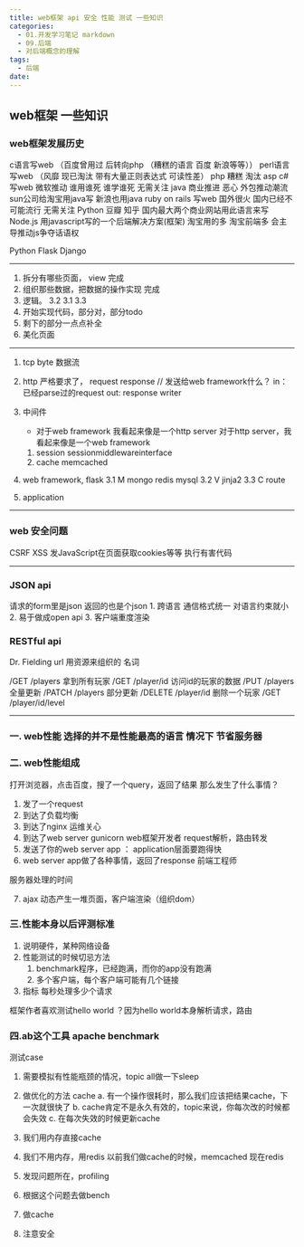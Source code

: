 ```yaml
---
title: web框架 api 安全 性能 测试 一些知识
categories:
  - 01.开发学习笔记 markdown
  - 09.后端
  - 对后端概念的理解
tags:
  - 后端
date:
---
```


## web框架 一些知识


### web框架发展历史
c语言写web    （百度曾用过 后转向php （糟糕的语言 百度 新浪等等））
perl语言写web （风靡 现已淘汰 带有大量正则表达式 可读性差）
php 糟糕 淘汰
asp c# 写web   微软推动 谁用谁死 谁学谁死 无需关注
java           商业推进 恶心 外包推动潮流  sun公司给淘宝用java写 新浪也用java
ruby on rails  写web 国外很火 国内已经不可能流行 无需关注
Python         豆瓣 知乎 国内最大两个商业网站用此语言来写
Node.js        用javascript写的一个后端解决方案(框架) 淘宝用的多 淘宝前端多 会主导推动js争夺话语权

Python
     Flask
     Django

------------------

1. 拆分有哪些页面， view 完成
2. 组织那些数据，把数据的操作实现 完成
3. 逻辑。
    3.2
    3.1
    3.3
4. 开始实现代码，部分对，部分todo
5. 剩下的部分一点点补全
6. 美化页面

------------------

1. tcp byte 数据流
2. http 严格要求了， request response // 发送给web framework什么？
    in： 已经parse过的request
    out: response writer
2.  中间件
    * 对于web framework 我看起来像是一个http server
    对于http server，我看起来像是一个web framework

    1. session sessionmiddlewareinterface
    2. cache memcached
3. web framework, flask
    3.1 M mongo redis mysql
    3.2 V jinja2
    3.3 C route
4. application

------------------

### web 安全问题

CSRF
XSS   发JavaScript在页面获取cookies等等 执行有害代码

------------------

### JSON api
请求的form里是json 返回的也是个json
        1. 跨语言 通信格式统一 对语言约束就小
        2. 易于做成open api
        3. 客户端重度渲染


### RESTful api

Dr. Fielding
url 用资源来组织的 名词

/GET /players 拿到所有玩家
/GET /player/id 访问id的玩家的数据
/PUT /players 全量更新
/PATCH /players 部分更新
/DELETE /player/id 删除一个玩家
/GET /player/id/level


------------------


### 一. web性能 选择的并不是性能最高的语言 情况下 节省服务器

### 二. web性能组成

打开浏览器，点击百度，搜了一个query，返回了结果
那么发生了什么事情？

1. 发了一个request
2. 到达了负载均衡
3. 到达了nginx   运维关心
4. 到达了web server gunicorn web框架开发者 request解析，路由转发
5. 发送了你的web server app ： application层面要跑得快
6. web server app做了各种事情，返回了response 前端工程师

服务器处理的时间

7. ajax 动态产生一堆页面，客户端渲染（组织dom）


### 三.性能本身以后评测标准

1. 说明硬件，某种网络设备
2. 性能测试的时候切忌方法
    1. benchmark程序，已经跑满，而你的app没有跑满
    2. 多个客户端，每个客户端可能有几个链接
3. 指标 每秒处理多少个请求

框架作者喜欢测试hello world ？因为hello world本身解析请求，路由

### 四.ab这个工具 apache benchmark


测试case
1. 需要模拟有性能瓶颈的情况，topic all做一下sleep
2. 做优化的方法 cache
    a. 有一个操作很耗时，那么我们应该把结果cache，下一次就很快了
    b. cache肯定不是永久有效的，topic来说，你每次改的时候都会失效
    c. 在每次失效的时候更新cache

1. 我们用内存直接cache
2. 我们不用内存，用redis
    以前我们做cache的时候，memcached
    现在redis

1. 发现问题所在，profiling
2. 根据这个问题去做bench
3. 做cache
4. 注意安全

